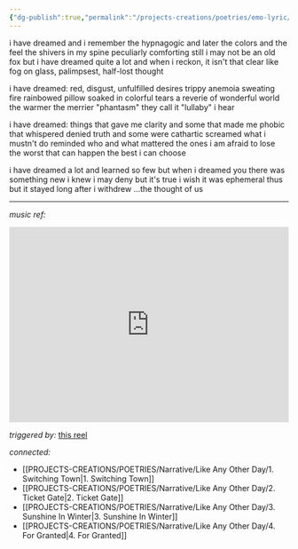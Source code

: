 ```yaml
---
{"dg-publish":true,"permalink":"/projects-creations/poetries/emo-lyric/i-dreamed/","created":"2025-05-31T19:50:02.136+05:30","updated":"2025-05-31T20:09:38.611+05:30"}
---
```


i have dreamed and i remember
the hypnagogic and later
the colors and the feel
the shivers in my spine
peculiarly comforting still
i may not be an old fox
but i have dreamed quite a lot
and when i reckon, it isn't that clear
like fog on glass, palimpsest, half-lost thought

i have dreamed:
red, disgust, unfulfilled desires
trippy anemoia
sweating fire
rainbowed pillow 
soaked in colorful tears
a reverie of wonderful world
the warmer the merrier
"phantasm" they call it
"lullaby" i hear

i have dreamed:
things that gave me clarity
and some that made me phobic
that whispered denied truth
and some were cathartic
screamed what i mustn't do
reminded who and what mattered
the ones i am afraid to lose
the worst that can happen
the best i can choose

i have dreamed a lot
and learned so few
but when i dreamed you
there was something new i knew 
i may deny but it's true
i wish it was ephemeral thus
but it stayed long after i withdrew
...the thought of us


---

*music ref:*
<iframe width="100%" height="352" src="https://www.youtube.com/embed/j-P7YykaZcg" title="The Thought Of Us" frameborder="0" allow="accelerometer; autoplay; clipboard-write; encrypted-media; gyroscope; picture-in-picture; web-share" referrerpolicy="strict-origin-when-cross-origin" allowfullscreen></iframe>

*triggered by:* [this reel](https://www.instagram.com/reel/DKSrRWEsTnw/?utm_source=ig_web_copy_link&igsh=MzRlODBiNWFlZA==)

*connected:* 
- [[PROJECTS-CREATIONS/POETRIES/Narrative/Like Any Other Day/1. Switching Town\|1. Switching Town]]
- [[PROJECTS-CREATIONS/POETRIES/Narrative/Like Any Other Day/2. Ticket Gate\|2. Ticket Gate]]
- [[PROJECTS-CREATIONS/POETRIES/Narrative/Like Any Other Day/3. Sunshine In Winter\|3. Sunshine In Winter]]
- [[PROJECTS-CREATIONS/POETRIES/Narrative/Like Any Other Day/4. For Granted\|4. For Granted]]